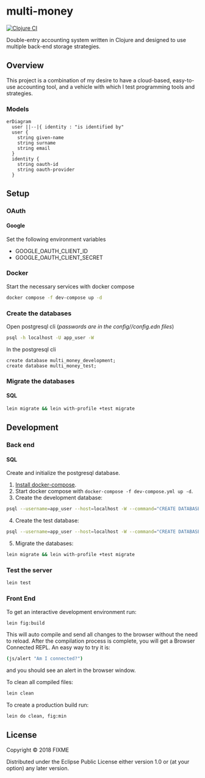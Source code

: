# multi-money

[![Clojure CI](https://github.com/dgknght/multi-money/actions/workflows/clojure.yml/badge.svg)](https://github.com/dgknght/multi-money/actions/workflows/clojure.yml)

Double-entry accounting system written in Clojure and designed to
use multiple back-end storage strategies.

## Overview

This project is a combination of my desire to have a cloud-based,
easy-to-use accounting tool, and a vehicle with which I test programming
tools and strategies.

### Models
```mermaid
erDiagram
  user ||--|{ identity : "is identified by"
  user {
    string given-name
    string surname
    string email
  }
  identity {
    string oauth-id
    string oauth-provider
  }
```
## Setup

### OAuth

#### Google
Set the following environment variables
- GOOGLE_OAUTH_CLIENT_ID
- GOOGLE_OAUTH_CLIENT_SECRET

### Docker
Start the necessary services with docker compose
```bash
docker compose -f dev-compose up -d
```

### Create the databases
Open postgresql cli (_passwords are in the config/<env>/config.edn files_)
```bash
psql -h localhost -U app_user -W
```

In the postgresql cli
```
create database multi_money_development;
create database multi_money_test;
```

### Migrate the databases

#### SQL
```bash
lein migrate && lein with-profile +test migrate
```

## Development
### Back end
#### SQL
Create and initialize the postgresql database.
1. [Install docker-compose](https://docs.docker.com/compose/install/standalone/).
2. Start docker compose with `docker-compose -f dev-compose.yml up -d`.
3. Create the development database:
```bash
psql --username=app_user --host=localhost -W --command="CREATE DATABASE multi_money_development;"
```
4. Create the test database:
```bash
psql --username=app_user --host=localhost -W --command="CREATE DATABASE multi_money_test;"
```
5. Migrate the databases:
```bash
lein migrate && lein with-profile +test migrate
```

### Test the server
```bash
lein test
```

### Front End
To get an interactive development environment run:
```bash
lein fig:build
```

This will auto compile and send all changes to the browser without the
need to reload. After the compilation process is complete, you will
get a Browser Connected REPL. An easy way to try it is:
```bash
(js/alert "Am I connected?")
```

and you should see an alert in the browser window.

To clean all compiled files:
```bash
lein clean
```

To create a production build run:
```bash
lein do clean, fig:min
```

## License

Copyright © 2018 FIXME

Distributed under the Eclipse Public License either version 1.0 or (at your option) any later version.
